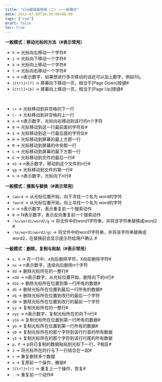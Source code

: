 ```yaml
---
title: "Vim编辑器使用（二）——一般模式"
date: 2013-07-09T10:39:00+08:00
tags: ["vim"] 
draft: false
toc: true
---
```


**一般模式：移动光标的方法（#表示常用）**

* `h` -> 光标向左移动一个字符#
* `j` -> 光标向下移动一个字符#
* `k` -> 光标向上移动一个字符#
* `l` -> 光标向右移动一个字符#
* `n` -> n表示数字，如果想进行多次移动的话还可以加上数字，例如10j。
* `[Ctrl]+[f]` -> 屏幕向下移动一页，相当于[Page Down]按键#
* `[Ctrl]+[b]` -> 屏幕向上移动一页，相当于[Page Up]按键#

<!--more--> 

* `\+` -> 光标移动到非空格的下一行
* `\-` -> 光标移动到非空格的上一行
* `n` -> n表示数字，光标向右移动到该行的n个字符
* `0` -> 光标移动到这一行最前面的字符处#
* `$` -> 光标移动到这一行最后面的字符处#
* `H` -> 光标移动到屏幕的最上方那一行
* `M` -> 光标移动到屏幕的中央那一行
* `L` -> 光标移动到屏幕的最下方那一行
* `G` -> 光标移动到文件的最后一行#
* `nG` -> n表示数字，移动到这个文件的n行#
* `gg` -> 光标移动到文件的第一行#
* `n` -> n表示数字，光标向下n行#

**一般模式：搜索与替换（#表示常用）**

* `/word` -> 从光标位置开始，向下寻找一个名为 word的字符
* `?word` -> 从光标位置开始，向上寻找一个名为 word的字符
* `n` -> n表示数字，表示重复前一个搜索动作
* `N` -> N表示数字，表示反向重复前一个搜索动作
* `:%s/word1/word2/g` -> 将文件中的word1字符串，并将该字符串替换成word2 #
* `:%s/word1/word2/gc` -> 将文件中的word1字符串，并将该字符串替换成word2，在替换前会显示提示符给用户确认 #

**一般模式：删除，复制与粘贴（#表示常用）**

* `x、X` -> 在一行中，x向后删除字符，X向前删除字符#
* `nx` -> n表示数字，连续向后删除n个字符
* `dd` -> 删除光标所在的一整行#
* `ndd` -> n表示数字，从光标位置开始，删除向下的n行#
* `d1G` -> 删除光标所在位置到第一行所有的数据#
* `dG` -> 删除光标所在位置到最后一行所有的数据#
* `d$` -> 删除光标所在位置到改行的最后一个字符
* `d0` -> 删除光标所在位置到改行的最前一个字符
* `yy` -> 复制光标所在的一整行#
* `nyy` -> n表示数字，复制光标所在的向下n行#
* `y1G` -> 复制光标所在位置到第一行所有的数据#
* `yG` -> 复制光标所在位置到第一行所有的数据#
* `y0` -> 复制光标所在的那个字符到该行行首的所有数据
* `y$` -> 复制光标所在的那个字符到该行行尾的所有数据
* `p、P` -> p将已复制的数据粘贴到光标下一行，P相反#
* `J` -> 将光标所在的行与下一行结合在一起#
* `c` -> 重复删除多个数据
* `u` -> 复原前一个操作，撤销#
* `[Ctrl]+[r]` -> 重复上一个操作，恢复#
* `.` -> 重复前一个动作#